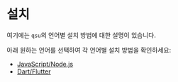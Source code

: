 # 설치

여기에는 `qsu`의 언어별 설치 방법에 대한 설명이 있습니다.

아래 원하는 언어를 선택하여 각 언어별 설치 방법을 확인하세요:

- [JavaScript/Node.js](/ko/installation/javascript.md)
- [Dart/Flutter](/ko/installation/dart.md)

